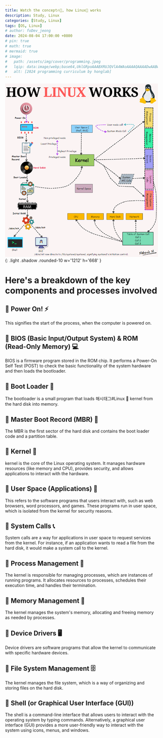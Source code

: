 ```yaml
---
title: Watch the concept🔥🤔, how Linux🐧 works
description: Study, Linux
categories: [Study, Linux]
tags: [OS, Linux]
# author: foDev_jeong
date: 2024-08-04 17:00:00 +0800
# pin: true
# math: true
# mermaid: true
# image:
#   path: /assets/img/cover/programming.jpeg
#   lqip: data:image/webp;base64,UklGRpoAAABXRUJQVlA4WAoAAAAQAAAADwAABwAAQUxQSDIAAAARL0AmbZurmr57yyIiqE8oiG0bejIYEQTgqiDA9vqnsUSI6H+oAERp2HZ65qP/VIAWAFZQOCBCAAAA8AEAnQEqEAAIAAVAfCWkAALp8sF8rgRgAP7o9FDvMCkMde9PK7euH5M1m6VWoDXf2FkP3BqV0ZYbO6NA/VFIAAAA
#   alt: [2024 programming curriculum by honglab]
---
```


![ How Work Linux ](/assets/img/blog/how-work-linux.gif){: .light .shadow .rounded-10 w='1212' h='668' }

# Here's a breakdown of the key components and processes involved

## 🐧 Power On! ⚡
This signifies the start of the process, when the computer is powered on.

## 🐧 BIOS (Basic Input/Output System) & ROM (Read-Only Memory) 💻
BIOS is a firmware program stored in the ROM chip. It performs a Power-On Self Test (POST) to check the basic functionality of the system hardware and then loads the bootloader.

## 🐧 Boot Loader 🔄
The bootloader is a small program that loads 해시태그#Linux 🐧 kernel from the hard disk into memory.

## 🐧 Master Boot Record (MBR) 💾
The MBR is the first sector of the hard disk and contains the boot loader code and a partition table.

## 🐧 Kernel 🧠
kernel is the core of the Linux operating system. It manages hardware resources (like memory and CPU), provides security, and allows applications to interact with the hardware.

## 🐧 User Space (Applications) 💼
This refers to the software programs that users interact with, such as web browsers, word processors, and games. These programs run in user space, which is isolated from the kernel for security reasons.

## 🐧 System Calls 📞
System calls are a way for applications in user space to request services from the kernel. For instance, if an application wants to read a file from the hard disk, it would make a system call to the kernel.

## 🐧 Process Management 🔄
The kernel is responsible for managing processes, which are instances of running programs. It allocates resources to processes, schedules their execution time, and handles their termination.

## 🐧 Memory Management 🧠
The kernel manages the system's memory, allocating and freeing memory as needed by processes.

## 🐧 Device Drivers 🖥️
Device drivers are software programs that allow the kernel to communicate with specific hardware devices.

## 🐧 File System Management 🗄️
The kernel manages the file system, which is a way of organizing and storing files on the hard disk.

## 🐧 Shell (or Graphical User Interface (GUI)) 
The shell is a command-line interface that allows users to interact with the operating system by typing commands. Alternatively, a graphical user interface (GUI) provides a more user-friendly way to interact with the system using icons, menus, and windows.

